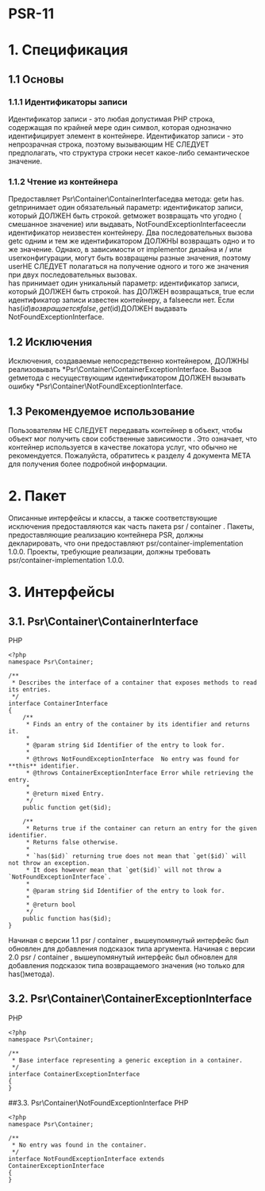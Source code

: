 # PSR-11

# 1. Спецификация
## 1.1 Основы
### 1.1.1 Идентификаторы записи

Идентификатор записи - это любая допустимая PHP строка, содержащая по крайней мере один символ, которая однозначно идентифицирует элемент в контейнере. 
Идентификатор записи - это непрозрачная строка, поэтому вызывающим НЕ СЛЕДУЕТ предполагать, что структура строки несет какое-либо семантическое значение.

### 1.1.2 Чтение из контейнера

Предоставляет Psr\Container\ContainerInterfaceдва метода: getи has.
getпринимает один обязательный параметр: идентификатор записи, который ДОЛЖЕН быть строкой. 
getможет возвращать что угодно ( смешанное значение) или выдавать, NotFoundExceptionInterfaceесли идентификатор неизвестен контейнеру. 
Два последовательных вызова getс одним и тем же идентификатором ДОЛЖНЫ возвращать одно и то же значение. Однако, в зависимости от implementor дизайна и / или userконфигурации, 
могут быть возвращены разные значения, поэтому userНЕ СЛЕДУЕТ полагаться на получение одного и того же значения при двух последовательных вызовах.	
has принимает один уникальный параметр: идентификатор записи, который ДОЛЖЕН быть строкой. has ДОЛЖЕН возвращаться, true если идентификатор записи известен контейнеру, 
а falseесли нет. Если has($id)возвращается false, get($id)ДОЛЖЕН выдавать NotFoundExceptionInterface.

## 1.2 Исключения

Исключения, создаваемые непосредственно контейнером, ДОЛЖНЫ реализовывать *Psr\Container\ContainerExceptionInterface.
Вызов getметода с несуществующим идентификатором ДОЛЖЕН вызывать ошибку *Psr\Container\NotFoundExceptionInterface.

## 1.3 Рекомендуемое использование

Пользователям НЕ СЛЕДУЕТ передавать контейнер в объект, чтобы объект мог получить свои собственные зависимости . 
Это означает, что контейнер используется в качестве локатора услуг, что обычно не рекомендуется.
Пожалуйста, обратитесь к разделу 4 документа META для получения более подробной информации.

# 2. Пакет

Описанные интерфейсы и классы, а также соответствующие исключения предоставляются как часть пакета psr / container .
Пакеты, предоставляющие реализацию контейнера PSR, должны декларировать, что они предоставляют psr/container-implementation 1.0.0.
Проекты, требующие реализации, должны требовать psr/container-implementation 1.0.0.

# 3. Интерфейсы

## 3.1. Psr\Container\ContainerInterface
PHP
```
<?php
namespace Psr\Container;

/**
 * Describes the interface of a container that exposes methods to read its entries.
 */
interface ContainerInterface
{
    /**
     * Finds an entry of the container by its identifier and returns it.
     *
     * @param string $id Identifier of the entry to look for.
     *
     * @throws NotFoundExceptionInterface  No entry was found for **this** identifier.
     * @throws ContainerExceptionInterface Error while retrieving the entry.
     *
     * @return mixed Entry.
     */
    public function get($id);

    /**
     * Returns true if the container can return an entry for the given identifier.
     * Returns false otherwise.
     *
     * `has($id)` returning true does not mean that `get($id)` will not throw an exception.
     * It does however mean that `get($id)` will not throw a `NotFoundExceptionInterface`.
     *
     * @param string $id Identifier of the entry to look for.
     *
     * @return bool
     */
    public function has($id);
}
```


Начиная с версии 1.1 psr / container , вышеупомянутый интерфейс был обновлен для добавления подсказок типа аргумента.
Начиная с версии 2.0 psr / container , вышеупомянутый интерфейс был обновлен для добавления подсказок типа возвращаемого значения (но только для has()метода).


## 3.2. Psr\Container\ContainerExceptionInterface
PHP
```
<?php
namespace Psr\Container;

/**
 * Base interface representing a generic exception in a container.
 */
interface ContainerExceptionInterface
{
}
```

##3.3. Psr\Container\NotFoundExceptionInterface
PHP
```
<?php
namespace Psr\Container;

/**
 * No entry was found in the container.
 */
interface NotFoundExceptionInterface extends ContainerExceptionInterface
{
}
```
